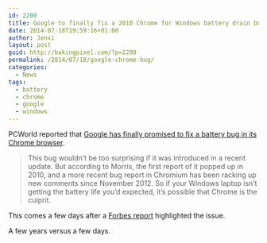 ```yaml
---
id: 2200
title: Google to finally fix a 2010 Chrome for Windows battery drain bug
date: 2014-07-18T19:59:16+01:00
author: Jenxi
layout: post
guid: http://bakingpixel.com/?p=2200
permalink: /2014/07/18/google-chrome-bug/
categories:
  - News
tags:
  - battery
  - chrome
  - google
  - windows
---
```

PCWorld reported that [Google has finally promised to fix a battery bug in its Chrome browser](http://www.pcworld.com/article/2455442/chromes-been-eating-your-laptops-battery-for-years-but-google-promises-to-fix-it.html).

> This bug wouldn&#8217;t be too surprising if it was introduced in a recent update. But according to Morris, the first report of it popped up in 2010, and a more recent bug report in Chromium has been racking up new comments since November 2012. So if your Windows laptop isn&#8217;t getting the battery life you&#8217;d expected, it&#8217;s possible that Chrome is the culprit. 

This comes a few days after a [Forbes report](http://www.forbes.com/sites/ianmorris/2014/07/14/googles-chrome-web-browser-is-killing-your-laptop-battery/) highlighted the issue.

A few years versus a few days.